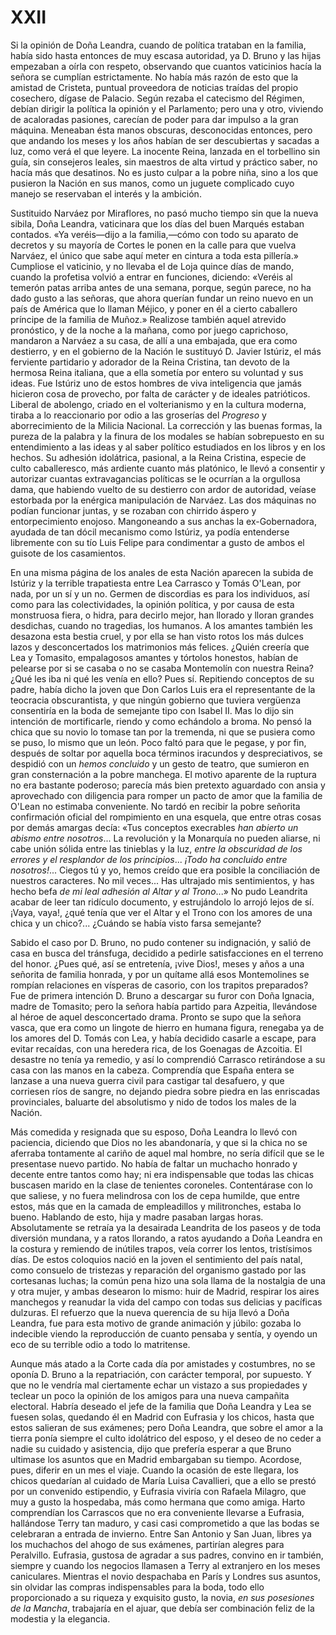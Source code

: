 # XXII

Si la opinión de Doña Leandra, cuando de política trataban en la familia, había
sido hasta entonces de muy escasa autoridad, ya D. Bruno y las hijas empezaban
a oírla con respeto, observando que cuantos vaticinios hacía la señora se
cumplían estrictamente. No había más razón de esto que la amistad de Cristeta,
puntual proveedora de noticias traídas del propio cosechero, dígase de Palacio.
Según rezaba el catecismo del Régimen, debían dirigir la política la opinión
y el Parlamento; pero una y otro, viviendo de acaloradas pasiones, carecían de
poder para dar impulso a la gran máquina. Meneaban ésta manos obscuras,
desconocidas entonces, pero que andando los meses y los años habían de ser
descubiertas y sacadas a luz, como verá el que leyere. La inocente Reina,
lanzada en el torbellino sin guía, sin consejeros leales, sin maestros de alta
virtud y práctico saber, no hacía más que desatinos. No es justo culpar a la
pobre niña, sino a los que pusieron la Nación en sus manos, como un juguete
complicado cuyo manejo se reservaban el interés y la ambición.

Sustituido Narváez por Miraflores, no pasó mucho tiempo sin que la nueva
sibila, Doña Leandra, vaticinara que los días del buen Marqués estaban
contados. «Ya veréis—dijo a la familia,—cómo con todo su aparato de decretos
y su mayoría de Cortes le ponen en la calle para que vuelva Narváez, el único
que sabe aquí meter en cintura a toda esta pillería.» Cumpliose el vaticinio,
y no llevaba el de Loja quince días de mando, cuando la profetisa volvió
a entrar en funciones, diciendo: «Veréis al temerón patas arriba antes de una
semana, porque, según parece, no ha dado gusto a las señoras, que ahora querían
fundar un reino nuevo en un país de América que lo llaman Méjico, y poner en él
a cierto caballero príncipe de la familia de Muñoz.» Realizose también aquel
atrevido pronóstico, y de la noche a la mañana, como por juego caprichoso,
mandaron a Narváez a su casa, de allí a una embajada, que era como destierro,
y en el gobierno de la Nación le sustituyó D. Javier Istúriz, el más ferviente
partidario y adorador de la Reina Cristina, tan devoto de la hermosa Reina
italiana, que a ella sometía por entero su voluntad y sus ideas. Fue Istúriz
uno de estos hombres de viva inteligencia que jamás hicieron cosa de provecho,
por falta de carácter y de ideales patrióticos. Liberal de abolengo, criado en
el volterianismo y en la cultura moderna, tiraba a lo reaccionario por odio
a las groserías del *Progreso* y aborrecimiento de la Milicia Nacional. La
corrección y las buenas formas, la pureza de la palabra y la finura de los
modales se habían sobrepuesto en su entendimiento a las ideas y al saber
político estudiados en los libros y en los hechos. Su adhesión idolátrica,
pasional, a la Reina Cristina, especie de culto caballeresco, más ardiente
cuanto más platónico, le llevó a consentir y autorizar cuantas extravagancias
políticas se le ocurrían a la orgullosa dama, que habiendo vuelto de su
destierro con ardor de autoridad, veíase estorbada por la enérgica manipulación
de Narváez. Las dos máquinas no podían funcionar juntas, y se rozaban con
chirrido áspero y entorpecimiento enojoso. Mangoneando a sus anchas la
ex-Gobernadora, ayudada de tan dócil mecanismo como Istúriz, ya podía
entenderse libremente con su tío Luis Felipe para condimentar a gusto de ambos
el guisote de los casamientos.

En una misma página de los anales de esta Nación aparecen la subida de Istúriz
y la terrible trapatiesta entre Lea Carrasco y Tomás O'Lean, por nada, por un
sí y un no. Germen de discordias es para los individuos, así como para las
colectividades, la opinión política, y por causa de esta monstruosa fiera,
o hidra, para decirlo mejor, han llorado y lloran grandes desdichas, cuando no
tragedias, los humanos. A los amantes también les desazona esta bestia cruel,
y por ella se han visto rotos los más dulces lazos y desconcertados los
matrimonios más felices. ¿Quién creería que Lea y Tomasito, empalagosos amantes
y tórtolos honestos, habían de pelearse por si se casaba o no se casaba
Montemolín con nuestra Reina? ¿Qué les iba ni qué les venía en ello? Pues sí.
Repitiendo conceptos de su padre, había dicho la joven que Don Carlos Luis era
el representante de la teocracia obscurantista, y que ningún gobierno que
tuviera vergüenza consentiría en la boda de semejante tipo con Isabel II. Mas
lo dijo sin intención de mortificarle, riendo y como echándolo a broma. No
pensó la chica que su novio lo tomase tan por la tremenda, ni que se pusiera
como se puso, lo mismo que un león. Poco faltó para que le pegase, y por fin,
después de soltar por aquella boca términos iracundos y despreciativos, se
despidió con un *hemos concluido* y un gesto de teatro, que sumieron en gran
consternación a la pobre manchega. El motivo aparente de la ruptura no era
bastante poderoso; parecía más bien pretexto aguardado con ansia y aprovechado
con diligencia para romper un pacto de amor que la familia de O'Lean no
estimaba conveniente. No tardó en recibir la pobre señorita confirmación
oficial del rompimiento en una esquela, que entre otras cosas por demás amargas
decía: «Tus conceptos execrables *han abierto un abismo entre nosotros*... La
revolución y la Monarquía no pueden aliarse, ni cabe unión sólida entre las
tinieblas y la luz, *entre la obscuridad de los errores y el resplandor de los
principios*... *¡Todo ha concluido entre nosotros!*... Ciegos tú y yo, hemos
creído que era posible la conciliación de nuestros caracteres. No mil veces...
Has ultrajado mis sentimientos, y has hecho befa *de mi leal adhesión al Altar
y al Trono*...» No pudo Leandrita acabar de leer tan ridículo documento,
y estrujándolo lo arrojó lejos de sí. ¡Vaya, vaya!, ¿qué tenía que ver el Altar
y el Trono con los amores de una chica y un chico?... ¿Cuándo se había visto
farsa semejante?

Sabido el caso por D. Bruno, no pudo contener su indignación, y salió de casa
en busca del tránsfuga, decidido a pedirle satisfacciones en el terreno del
honor. ¿Pues qué, así se entretenía, ¡vive Dios!, meses y años a una señorita
de familia honrada, y por un quítame allá esos Montemolines se rompían
relaciones en vísperas de casorio, con los trapitos preparados? Fue de primera
intención D. Bruno a descargar su furor con Doña Ignacia, madre de Tomasito;
pero la señora había partido para Azpeitia, llevándose al héroe de aquel
desconcertado drama. Pronto se supo que la señora vasca, que era como un
lingote de hierro en humana figura, renegaba ya de los amores del D. Tomás con
Lea, y había decidido casarle a escape, para evitar recaídas, con una heredera
rica, de los Goenagas de Azcoitia. El desastre no tenía ya remedio, y así lo
comprendió Carrasco retirándose a su casa con las manos en la cabeza.
Comprendía que España entera se lanzase a una nueva guerra civil para castigar
tal desafuero, y que corriesen ríos de sangre, no dejando piedra sobre piedra
en las enriscadas provinciales, baluarte del absolutismo y nido de todos los
males de la Nación.

Más comedida y resignada que su esposo, Doña Leandra lo llevó con paciencia,
diciendo que Dios no les abandonaría, y que si la chica no se aferraba
tontamente al cariño de aquel mal hombre, no sería difícil que se le presentase
nuevo partido. No había de faltar un muchacho honrado y decente entre tantos
como hay; ni era indispensable que todas las chicas buscasen marido en la clase
de tenientes coroneles. Contentárase con lo que saliese, y no fuera melindrosa
con los de cepa humilde, que entre estos, más que en la camada de empleadillos
y militronches, estaba lo bueno. Hablando de esto, hija y madre pasaban largas
horas. Absolutamente se retraía ya la desairada Leandrita de los paseos y de
toda diversión mundana, y a ratos llorando, a ratos ayudando a Doña Leandra en
la costura y remiendo de inútiles trapos, veía correr los lentos, tristísimos
días. De estos coloquios nació en la joven el sentimiento del país natal, como
consuelo de tristezas y reparación del organismo gastado por las cortesanas
luchas; la común pena hizo una sola llama de la nostalgia de una y otra mujer,
y ambas desearon lo mismo: huir de Madrid, respirar los aires manchegos
y reanudar la vida del campo con todas sus delicias y pacíficas dulzuras. El
refuerzo que la nueva querencia de su hija llevó a Doña Leandra, fue para esta
motivo de grande animación y júbilo: gozaba lo indecible viendo la reproducción
de cuanto pensaba y sentía, y oyendo un eco de su terrible odio a todo lo
matritense.

Aunque más atado a la Corte cada día por amistades y costumbres, no se oponía
D. Bruno a la repatriación, con carácter temporal, por supuesto. Y que no le
vendría mal ciertamente echar un vistazo a sus propiedades y teclear un poco la
opinión de los amigos para una nueva campañita electoral. Habría deseado el
jefe de la familia que Doña Leandra y Lea se fuesen solas, quedando él en
Madrid con Eufrasia y los chicos, hasta que estos salieran de sus exámenes;
pero Doña Leandra, que sobre el amor a la tierra ponía siempre el culto
idolátrico del esposo, y el deseo de no ceder a nadie su cuidado y asistencia,
dijo que prefería esperar a que Bruno ultimase los asuntos que en Madrid
embargaban su tiempo. Acordose, pues, diferir en un mes el viaje. Cuando la
ocasión de este llegara, los chicos quedarían al cuidado de María Luisa
Cavallieri, que a ello se prestó por un convenido estipendio, y Eufrasia
viviría con Rafaela Milagro, que muy a gusto la hospedaba, más como hermana que
como amiga. Harto comprendían los Carrascos que no era conveniente llevarse
a Eufrasia, hallándose Terry tan maduro, y casi casi comprometido a que las
bodas se celebraran a entrada de invierno. Entre San Antonio y San Juan, libres
ya los muchachos del ahogo de sus exámenes, partirían alegres para Peralvillo.
Eufrasia, gustosa de agradar a sus padres, convino en ir también, siempre
y cuando los negocios llamasen a Terry al extranjero en los meses caniculares.
Mientras el novio despachaba en París y Londres sus asuntos, sin olvidar las
compras indispensables para la boda, todo ello proporcionado a su riqueza
y exquisito gusto, la novia, *en sus posesiones de la Mancha*, trabajaría en el
ajuar, que debía ser combinación feliz de la modestia y la elegancia.
